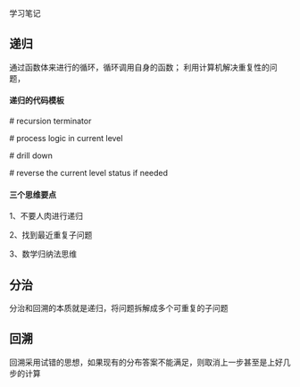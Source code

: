 学习笔记
## 递归

通过函数体来进行的循环，循环调用自身的函数；
利用计算机解决重复性的问题，

#### 递归的代码模板

\# recursion terminator

\# process logic in current level

\# drill down

\# reverse the current level status if needed

#### 三个思维要点

1、不要人肉进行递归

2、找到最近重复子问题

3、数学归纳法思维

## 分治

分治和回溯的本质就是递归，将问题拆解成多个可重复的子问题

## 回溯
回溯采用试错的思想，如果现有的分布答案不能满足，则取消上一步甚至是上好几步的计算

